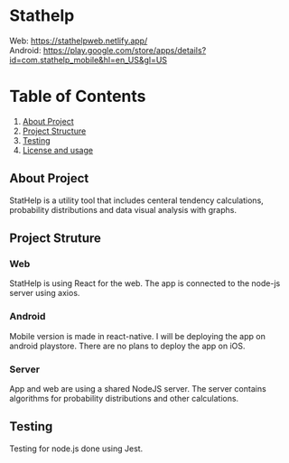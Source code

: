 # Stathelp
Web: https://stathelpweb.netlify.app/ </br>
Android: https://play.google.com/store/apps/details?id=com.stathelp_mobile&hl=en_US&gl=US
# Table of Contents
1. [About Project](#introduction)
2. [Project Structure](#structure) 
3. [Testing](#testing)
4. [License and usage](#license)

## About Project <a name="introduction"></a>
StatHelp is a utility tool that includes centeral tendency calculations, probability distributions and data visual analysis with graphs.

## Project Struture  <a name="structure"></a>
### Web
StatHelp is using React for the web. The app is connected to the node-js server using axios. 
### Android
Mobile version is made in react-native. I will be deploying the app on android playstore. There are no plans to deploy the app on iOS.
### Server
App and web are using a shared NodeJS server. The server contains algorithms for probability distributions and other calculations.

## Testing <a name="testing"></a>
Testing for node.js done using Jest.


